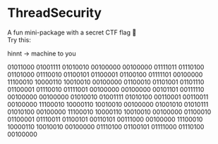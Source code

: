 # ThreadSecurity

A fun mini-package with a secret CTF flag 🏁  
Try this:

hinnt -> machine to you

01011000 01001111 01010010 00100000 00100000 01111011 01110100 01101000 01110010 01100101 01100001 01100100 01111101 00100000 11100010 10000110 10010010 00100000 01100010 01101001 01101110 01100001 01110010 01111001 00100000 00100000 00101101 00111110 00100000 00100000 01010010 01001111 01010100 00110001 00110011 00100000 11100010 10000110 10010010 00100000 01001010 01010111 01010100 00100000 11100010 10000110 10010010 00100000 01100010 01100001 01110011 01100101 00110101 00111000 00100000 11100010 10000110 10010010 00100000 01110100 01100101 01111000 01110100 00100000 
